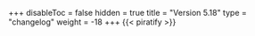 +++
disableToc = false
hidden = true
title = "Version 5.18"
type = "changelog"
weight = -18
+++
{{< piratify >}}
